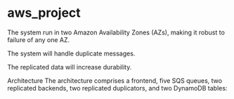 # aws_project

The system run in two Amazon Availability Zones (AZs), making it robust to failure of any one AZ.

The system will handle duplicate messages.

The replicated data will increase durability.

Architecture
The architecture comprises a frontend, five SQS queues, two replicated backends, two replicated duplicators, and two DynamoDB tables:
